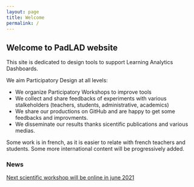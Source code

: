 ```yaml
---
layout: page
title: Welcome
permalink: /
---
```



## Welcome to PadLAD website

This site is dedicated to design tools to support  Learning Analytics Dashboards.

We aim Participatory Design at all levels:
* We organize Participatory Workshops to improve tools
* We collect and share feedbacks of experiments with various stalkeholders (teachers, students, administrative, academics)
* We share our productions on GitHub and are happy to get some feedbacks and improvments.
* We disseminate our results thanks sicentific publications and various medias.

Some work is in french, as it is easier to relate with french teachers and students. Some more international content will be progressively added.

### News
[Next scientific workshop will be online in june 2021](https://padlad.github.io/EIAH2021/)
